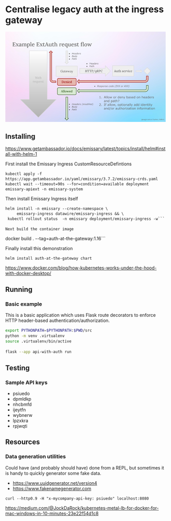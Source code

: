 # Centralise legacy auth at the ingress gateway

![ExtAuth request flow](example.png)

## Installing

https://www.getambassador.io/docs/emissary/latest/topics/install/helm#install-with-helm-1

First install the Emissary Ingress CustomResourceDefintions
```
kubectl apply -f https://app.getambassador.io/yaml/emissary/3.7.2/emissary-crds.yaml
kubectl wait --timeout=90s --for=condition=available deployment emissary-apiext -n emissary-system
```

Then install Emissary Ingress itself
```
helm install -n emissary --create-namespace \
     emissary-ingress datawire/emissary-ingress && \
 kubectl rollout status  -n emissary deployment/emissary-ingress -w```

Next build the container image
```
docker build . --tag=auth-at-the-gateway:1.16```

Finally install this demonstration
```
helm install auth-at-the-gateway chart
```

https://www.docker.com/blog/how-kubernetes-works-under-the-hood-with-docker-desktop/

## Running

### Basic example

This is a basic application which uses Flask route decorators to enforce HTTP header-based authentication/authorization.

```bash
export PYTHONPATH=$PYTHONPATH:$PWD/src
python -m venv .virtualenv
source .virtualenv/bin/active

flask --app api-with-auth run
```

## Testing

### Sample API keys

* psiuedo
* dpmldkp
* nhcbmfd
* ijeytfn
* wybnerw
* lpzxkra
* rpjwqti

## Resources

### Data generation utilities

Could have (and probably should have) done from a REPL, but sometimes it is handy to quickly generator some fake data.

* https://www.uuidgenerator.net/version4
* https://www.fakenamegenerator.com

```
curl --http0.9 -H "x-mycompany-api-key: psiuedo" localhost:8080
```

https://medium.com/@JockDaRock/kubernetes-metal-lb-for-docker-for-mac-windows-in-10-minutes-23e22f54d1c8
